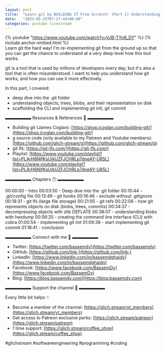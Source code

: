 ```yaml
---
layout: post
title:  "Learn git by BUILDING IT From Scratch! (Part 1) Understanding the git internals [Advanced]"
date:   "2023-05-25T07:27:43+00:00"
categories: youtube livestream
---
```

{% youtube  "https://www.youtube.com/watch?v=VJB-TYo9_DY" %}
{% include anchor-embed.html %}
<br />
Learn git the hard way! I'm re-implementing git from the ground up so that you can get the chance to understand at a very deep level how this tool works.

git is a tool that is used by millions of developers every day, but it's also a tool that is often misunderstood. I want to help you understand how git works, and how you can use it more effectively.

In this part, I covered:
- deep dive into the .git folder
- understanding objects, trees, blobs, and their representation on disk
- scaffolding the CLI and implementing git init, git commit

▬▬▬▬▬▬ Resources &amp; References 📕 ▬▬▬▬▬▬

- Building git (James Coglan): [https://shop.jcoglan.com/building-git/](https://shop.jcoglan.com/building-git/)
- g source code (only available to my Patreon and Youtube members): [https://github.com/glich-stream/g](https://github.com/glich-stream/g)
- git lfs: [https://git-lfs.com/](https://git-lfs.com/)
- Playlist: [https://www.youtube.com/playlist?list=PLArH6NjfKsUjkUZFJCHRLp7dneAY-U85L](https://www.youtube.com/playlist?list=PLArH6NjfKsUjkUZFJCHRLp7dneAY-U85L)

▬▬▬▬▬▬ Chapters 🕐  ▬▬▬▬▬▬

00:00:00 - Intro
00:03:50 - Deep dive into the .git folder
00:10:44 - .git/config file
00:13:49 - git hooks
00:16:46 - exclude without .gitignore
00:18:31 - git lfs (large file storage)
00:21:05 - git refs
00:22:06 - how git represents objects on disk (blobs, trees, commits)
00:34:37 - decompressing objects with zlib DEFLATE
00:38:07 - understanding blobs with hexdump
00:56:25 - creating the command line interface (CLI) with cobra
01:00:54 - implementing git init
01:09:38 - start implementing git commit
01:18:41 - conclusion

▬▬▬▬▬▬ Connect with me 👋 ▬▬▬▬▬▬

- Twitter: [https://twitter.com/bassemdy](https://twitter.com/bassemdy)
- GitHub: [https://github.com/link-](https://github.com/link-)
- LinkedIn: [https://www.linkedin.com/in/bassemdghaidy](https://www.linkedin.com/in/bassemdghaidy)
- Facebook: [https://www.facebook.com/BassemDy](https://www.facebook.com/BassemDy)
- Blog: [https://blog.bassemdy.com](https://blog.bassemdy.com)

▬▬▬▬▬▬ Support the channel 💜 ▬▬▬▬▬▬

Every little bit helps ✨
- Become a member of the channel: [https://glich.stream/yt_members](https://glich.stream/yt_members)
- Get access to Patreon exclusive perks: [https://glich.stream/patreon](https://glich.stream/patreon)
- 1 time support: [https://glich.stream/coffee_shop](https://glich.stream/coffee_shop)

#glichstream #softwareengineering #programming #coding
